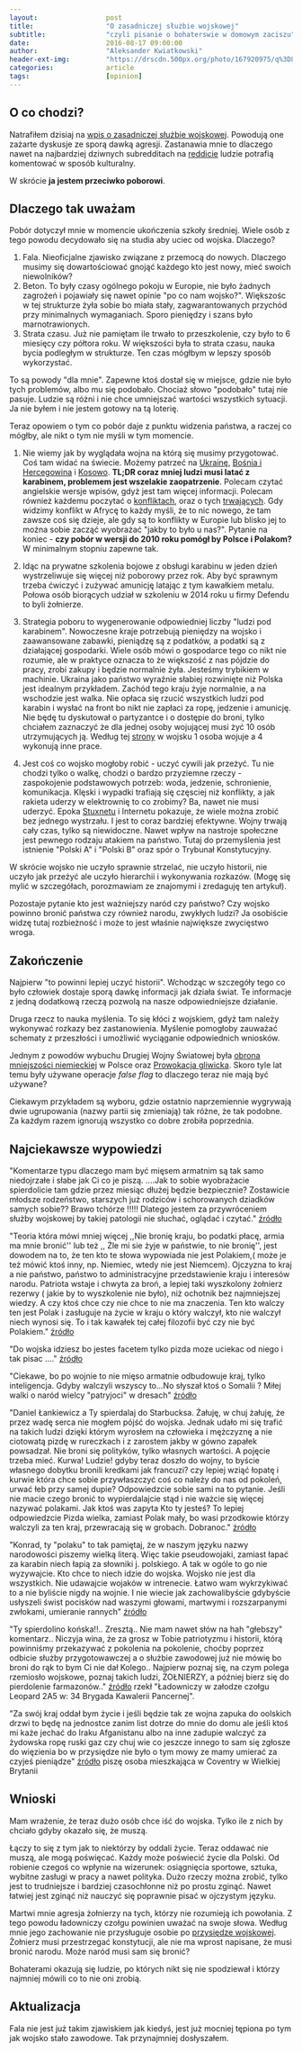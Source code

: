 ```yaml
---
layout:                 post
title:                  "O zasadniczej służbie wojskowej"
subtitle:               "czyli pisanie o bohaterswie w domowym zaciszu"
date:                   2016-08-17 09:00:00
author:                 "Aleksander Kwiatkowski"
header-ext-img:         "https://drscdn.500px.org/photo/167920975/q%3D80_m%3D2000/a20ed066eec5b4095e1df039ce01b0cd"
categories:             article
tags:                   [opinion]
---
```


[wiki-stuxnet]: https://pl.wikipedia.org/wiki/Stuxnet
[wiki-przysiega]: https://pl.wikipedia.org/wiki/Przysi%C4%99ga_wojskowa#W_Polsce
[fejs]: https://www.facebook.com/noszkurwamac/photos/a.426768790205.369963.426279270205/10158093582885206/?type=3&theater

O co chodzi?
------------

Natrafiłem dzisiaj na [wpis o zasadniczej
służbie wojskowej][fejs]. Powodują one zażarte dyskusje ze sporą dawką agresji. Zastanawia
mnie to dlaczego nawet na najbardziej dziwnych subredditach na [reddicie](https://www.reddit.com)
ludzie potrafią komentować w sposób kulturalny.

W skrócie **ja jestem przeciwko poborowi**.

Dlaczego tak uważam
-------------------

Pobór dotyczył mnie w momencie ukończenia szkoły średniej. Wiele osób z tego
powodu decydowało się na studia aby uciec od wojska. Dlaczego?

1. Fala. Nieoficjalne zjawisko związane z przemocą do nowych. Dlaczego musimy się
   dowartościować gnojąć każdego kto jest nowy, mieć swoich niewolników?
2. Beton. To były czasy ogólnego pokoju w Europie, nie było żadnych zagrożeń i
   pojawiały się nawet opinie "po co nam wojsko?". Większośc w tej strukturze żyła sobie
   bo miała stały, zagwarantowanych przychód przy minimalnych wymaganiach.
   Sporo pieniędzy i szans było marnotrawionych.
3. Strata czasu. Już nie pamiętam ile trwało to przeszkolenie, czy było to 6 miesięcy
   czy półtora roku. W większości była to strata czasu, nauka bycia podległym
   w strukturze. Ten czas mógłbym w lepszy sposób wykorzystać.

To są powody "dla mnie". Zapewne ktoś dostał się w miejsce, gdzie nie było tych
problemów, albo mu się podobało. Chociaż słowo "podobało" tutaj nie pasuje.
Ludzie są różni i nie chce umniejszać wartości wszystkich sytuacji. Ja nie byłem i
nie jestem gotowy na tą loterię.

Teraz opowiem o tym co pobór daje z punktu widzenia państwa, a raczej co
mógłby, ale nikt o tym nie myśli w tym momencie.

1.  Nie wiemy jak by wyglądała wojna na którą się musimy przygotować. Coś tam
    widać na świecie. Możemy patrzeć na [Ukrainę](https://pl.wikipedia.org/wiki/Konflikt_na_wschodniej_Ukrainie),
    [Bośnia i Hercegowina](https://pl.wikipedia.org/wiki/Wojna_w_Bo%C5%9Bni_i_Hercegowinie) i
    [Kosowo](https://en.wikipedia.org/wiki/Kosovo_War). **TL;DR coraz mniej ludzi
    musi latać z karabinem, problemem jest wszelakie zaopatrzenie**. Polecam czytać
    angielskie wersje wpisów, gdyż jest tam więcej informacji.
    Polecam również każdemu poczytać o [konfliktach](https://en.wikipedia.org/wiki/Category:Lists_of_wars_by_date),
    oraz o tych [trwających](https://en.wikipedia.org/wiki/List_of_ongoing_armed_conflicts).
    Gdy widzimy konflikt w Afrycę to każdy myśli, że to nic nowego, że tam zawsze coś się dzieje,
    ale gdy są to konflikty w Europie lub blisko jej to można sobie zacząć wyobrażać
    "jakby to było u nas?". Pytanie na koniec - **czy pobór w wersji do 2010 roku pomógł
    by Polsce i Polakom?** W minimalnym stopniu zapewne tak.        

2.  Idąc na prywatne szkolenia bojowe z obsługi karabinu w jeden dzień wystrzeliwuje się
    więcej niż poborowy przez rok. Aby być sprawnym trzeba ćwiczyć i zużywać amunicję
    latając z tym kawałkiem metalu. Połowa osób biorących udział w szkoleniu w 2014
    roku u firmy Defendu to byli żołnierze.

3.  Strategia poboru to wygenerowanie odpowiedniej liczby "ludzi pod karabinem".
    Nowoczesne kraje potrzebują pieniędzy na wojsko i zaawansowane zabawki, pieniądzę
    są z podatków, a podatki są z działającej gospodarki. Wiele osób mówi o gospodarce
    tego co nikt nie rozumie,
    ale w praktyce oznacza to że większość z nas pójdzie do pracy, zrobi zakupy i
    będzie normalnie żyła. Jesteśmy trybikiem w machinie.
    Ukraina jako państwo wyraźnie słabiej rozwinięte niż
    Polska jest idealnym przykładem. Zachód tego kraju żyje normalnie, a na wschodzie jest
    walka. Nie opłaca się rzucić wszystkich ludzi pod karabin i wysłać na front
    bo nikt nie zapłaci za ropę, jedzenie i amunicję. Nie będę tu dyskutował o
    partyzantce i o dostępie do broni, tylko chciałem zaznaczyć że dla jednej
    osoby wojującej musi żyć 10 osób utrzymujących ją. Według tej
    [strony](http://www.military.com/join-armed-forces/military-myths.html) w wojsku
    1 osoba wojuje a 4 wykonują inne prace.

4.  Jest coś co wojsko mogłoby robić - uczyć cywili jak przeżyć. Tu nie chodzi
    tylko o walkę, chodzi o bardzo przyziemne rzeczy - zaspokojenie podstawowych
    potrzeb: woda, jedzenie, schronienie,
    komunikacja. Klęski i wypadki trafiają się częsciej niż konflikty, a jak rakieta
    uderzy w elektrownię to co zrobimy? Ba, nawet nie musi uderzyć. Epoka
    [Stuxnetu][wiki-stuxnet] i Internetu pokazuje, że wiele można zrobić bez
    jednego wystrzału. I jest to coraz bardziej efektywne. Wojny trwają cały czas,
    tylko są niewidoczne. Nawet wpływ na nastroje społeczne jest pewnego rodzaju
    atakiem na państwo. Tutaj do przemyślenia jest istnienie "Polski A" i "Polski B" oraz
    spór o Trybunał Konstytucyjny.


W skrócie wojsko nie uczyło sprawnie strzelać, nie uczyło historii, nie uczyło jak przeżyć
ale uczyło hierarchii i wykonywania rozkazów. (Mogę się mylić w szczegółach, porozmawiam
ze znajomymi i zredaguję ten artykuł).

Pozostaje pytanie kto jest ważniejszy naród czy państwo? Czy wojsko powinno bronić
państwa czy również narodu, zwykłych ludzi? Ja osobiście widzę tutaj rozbieżność
i może to jest właśnie największe zwycięstwo wroga.

Zakończenie
-----------

Najpierw "to powinni lepiej uczyć historii". Wchodząc w szczegóły tego co było
człowiek dostaje
sporą dawkę informacji jak działa świat. Te informacje z jedną dodatkową rzeczą
pozwolą na nasze odpowiedniejsze działanie.

Druga rzecz to nauka myślenia. To się kłóci z wojskiem, gdyż tam należy
wykonywać rozkazy bez zastanowienia. Myślenie pomogłoby zauważać schematy z
przeszłości i umożliwić wyciąganie odpowiednich wniosków.

[wiki-2ww-casus]: https://pl.wikipedia.org/wiki/Kampania_wrze%C5%9Bniowa#Casus_belli
[wiki-gliwice-false-flag]: https://pl.wikipedia.org/wiki/Prowokacja_gliwicka

Jednym z powodów wybuchu Drugiej Wojny Światowej była [obrona mniejszości
niemieckiej][wiki-2ww-casus] w Polsce oraz [Prowokacja gliwicka][wiki-gliwice-false-flag].
Skoro tyle lat temu były używane operacje *false flag* to dlaczego teraz nie mają
być używane?

Ciekawym przykładem są wyboru, gdzie ostatnio naprzemiennie wygrywają dwie ugrupowania
(nazwy partii się zmieniają)
tak różne, że tak podobne. Za każdym razem ignorują wszystko co dobre zrobiła poprzednia.

Najciekawsze wypowiedzi
-----------------------

"Komentarze typu dlaczego mam być mięsem armatnim są tak samo niedojrzałe i słabe jak Ci co je piszą. ....Jak to sobie wyobrażacie spierdolicie tam gdzie przez miesiąc dłużej będzie bezpiecznie? Zostawicie młodsze rodzeństwo, starszych już rodziców i schorowanych dziadków samych sobie?? Brawo tchórze !!!!! Dlatego jestem za przywróceniem służby wojskowej by takiej patologii nie słuchać, oglądać i czytać." [źródło](https://www.facebook.com/noszkurwamac/photos/a.426768790205.369963.426279270205/10158093582885206/?type=3&comment_id=10158094041040206&comment_tracking=%7B%22tn%22%3A%22R1%22%7D)

"Teoria która mówi mniej więcej ,,Nie bronię kraju, bo podatki płacę, armia ma mnie bronić'' lub też ,, Żle mi sie żyje w państwie, to nie bronię'', jest dowodem na to, że ten kto te słowa wypowiada nie jest Polakiem,( może je też mówić ktoś inny, np. Niemiec, wtedy nie jest Niemcem). Ojczyzna to kraj a nie państwo, państwo to administracyjne przedstawienie kraju i interesów narodu. Patriota wstaje i chwyta za broń, a lepiej taki wyszkolony żołnierz rezerwy ( jakie by to wyszkolenie nie było), niż ochotnik bez najmniejszej wiedzy. A czy ktoś chce czy nie chce to nie ma znaczenia. Ten kto walczy ten jest Polak i zasługuje na życie w kraju o który walczył, kto nie walczył niech wynosi się. To i tak kawałek tej całej filozofii być czy nie być Polakiem." [źródło](https://www.facebook.com/noszkurwamac/photos/a.426768790205.369963.426279270205/10158093582885206/?type=3&comment_id=10158093623070206&reply_comment_id=10158093931585206&comment_tracking=%7B%22tn%22%3A%22R9%22%7D)

"Do wojska idziesz bo jestes facetem tylko pizda moze uciekac od niego i tak pisac ...." [źródło](https://www.facebook.com/noszkurwamac/photos/a.426768790205.369963.426279270205/10158093582885206/?type=3&comment_id=10158093623070206&reply_comment_id=10158093933935206&comment_tracking=%7B%22tn%22%3A%22R9%22%7D)

"Ciekawe, bo po wojnie to nie mięso armatnie odbudowuje kraj, tylko inteligencja. Gdyby walczyli wszyscy to...No słyszał ktoś o Somalii ? Miłej walki o naród wielcy "patryjoci" w dresach" [źródło](https://www.facebook.com/noszkurwamac/photos/a.426768790205.369963.426279270205/10158093582885206/?type=3&comment_id=10158093623070206&reply_comment_id=10158094047265206&comment_tracking=%7B%22tn%22%3A%22R9%22%7D)

"Daniel Łankiewicz a Ty spierdalaj do Starbucksa. Żałuję, w chuj żałuję, że przez wadę serca nie mogłem pójść do wojska. Jednak udało mi się trafić na takich ludzi dzięki którym wyrosłem na człowieka i mężczyznę a nie ciotowatą pizdę w rureczkach i z zarostem jakby w gówno zapałek powsadzał. Nie broni się polityków, tylko własnych wartości. A pojęcie trzeba mieć. Kurwa! Ludzie! gdyby teraz doszło do wojny, to byście własnego dobytku bronili kredkami jak francuzi? czy lepiej wziąć łopatę i kurwie która chce sobie przywłaszczyć coś co należy do nas od pokoleń, urwać łeb przy samej dupie? Odpowiedzcie sobie sami na to pytanie. Jeśli nie macie czego bronić to wypierdalajcie stąd i nie ważcie się więcej nazywać polakami. Jak ktoś was zapyta Kto ty jesteś? To lepiej odpowiedzcie Pizda wielka, zamiast Polak mały, bo wasi przodkowie którzy walczyli za ten kraj, przewracają się w grobach. Dobranoc." [źródło](https://www.facebook.com/noszkurwamac/photos/a.426768790205.369963.426279270205/10158093582885206/?type=3&comment_id=10158093623070206&reply_comment_id=10158094142505206&comment_tracking=%7B%22tn%22%3A%22R9%22%7D)

"Konrad, ty "polaku" to tak pamiętaj, że w naszym języku nazwy narodowości piszemy wielką literą. Więc takie pseudowojaki, zamiast łapać za karabin niech łapią za słowniki j. polskiego. A tak w ogóle to go nie wyzywajcie. Kto chce to niech idzie do wojska. Wojsko nie jest dla wszystkich. Nie udawajcie wojaków w intrenecie. Łatwo wam wykrzykiwać to a nie byliście nigdy na wojnie. I nie wiecie jak zachowalibyście gdybyście usłyszeli świst pocisków nad waszymi głowami, martwymi i rozszarpanymi zwłokami, umieranie rannych" [źródło](https://www.facebook.com/noszkurwamac/photos/a.426768790205.369963.426279270205/10158093582885206/?type=3&comment_id=10158093623070206&reply_comment_id=10158094488365206&comment_tracking=%7B%22tn%22%3A%22R9%22%7D)

"Ty spierdolino końska!!.. Zresztą.. Nie mam nawet słów na hah "głebszy" komentarz.. Niczyja wina, że za grosz w Tobie patriotyzmu i historii, którą powinniśmy przekazywać z pokolenia na pokolenie, choćby poprzez odbicie służby przygotowawczej a o służbie zawodowej już nie mówię bo broni do rąk to bym Ci nie dał Kolego.. Najpierw poznaj się, na czym polega rzemiosło wojskowe, poznaj takich ludzi, ŻOŁNIERZY, a później bierz się do pierdolenie farmazonów.." [źródło](https://www.facebook.com/noszkurwamac/photos/a.426768790205.369963.426279270205/10158093582885206/?type=3&comment_id=10158093623070206&reply_comment_id=10158095289335206&comment_tracking=%7B%22tn%22%3A%22R9%22%7D)
rzekł "Ładowniczy w załodze czołgu Leopard 2A5 w: 34 Brygada Kawalerii Pancernej".

"Za swój kraj oddał bym życie i jeśli będzie tak ze wojna zapuka do oolskich drzwi to będę na jednostce zanim list dotrze do mnie do domu ale jeśli ktoś mi każe jechać do Iraku Afganistanu albo na inne zadupie walczyć za żydowska ropę ruski gaz czy chuj wie co jeszcze innego to sam się zgłosze do więzienia bo w przysiędze nie było o tym mowy ze mamy umierać za czyjeś pieniądze" [źródło](https://www.facebook.com/noszkurwamac/photos/a.426768790205.369963.426279270205/10158093582885206/?type=3&comment_id=10158093623070206&reply_comment_id=10158101375175206&comment_tracking=%7B%22tn%22%3A%22R9%22%7D) piszę osoba mieszkająca w Coventry w Wielkiej Brytanii

Wnioski
-------

Mam wrażenie, że teraz dużo osób chce iść do wojska. Tylko ile z nich by chciało gdyby
okazało się, że muszą.

Łączy to się z tym jak to niektórzy by oddali życie. Teraz oddawać nie muszą, ale mogą
poświęcać. Każdy może poświecić życie dla Polski. Od robienie czegoś co wpłynie na
wizerunek: osiągnięcia sportowe, sztuka, wybitne zasługi w pracy a nawet polityka.
Dużo rzeczy można zrobić, tylko jest to trudniejsze i bardziej czasochłonne niż
po prostu zginąć. Nawet łatwiej jest zginąć niż nauczyć się poprawnie pisać w
ojczystym języku.

Martwi mnie agresja żołnierzy na tych, którzy nie rozumieją ich powołania. Z tego
powodu ładowniczy czołgu powinien uważać na swoje słowa. Według mnie jego
zachowanie nie przysługuje osobie po [przysiędze wojskowej][wiki-przysiega].
Żołnierz musi przestrzegać konstytucji, ale nie ma wprost napisane, że musi
bronić narodu. Może naród musi sam się bronić?

Bohaterami okazują się ludzie, po których nikt się nie spodziewał i którzy
najmniej mówili co to nie oni zrobią.

Aktualizacja
------------

Fala nie jest już takim zjawiskiem jak kiedyś, jest już mocniej tępiona po
tym jak wojsko stało zawodowe. Tak przynajmniej dosłyszałem.
